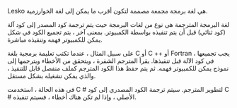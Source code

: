 Lesko هي لغة برمجة مجمعة مصممة لتكون أقرب ما يمكن إلى لغة الخوارزمية.

لغة البرمجة المترجمة هي نوع من لغات البرمجة حيث يتم ترجمة كود المصدر إلى كود آلة (كود ثنائي) قبل أن يتم تنفيذه بواسطة الكمبيوتر. بمعنى آخر ، يتم تجميع الكود في شكل يمكن للكمبيوتر فهمه وتنفيذه مباشرة.

على سبيل المثال ، عندما تكتب تعليمة برمجية بلغة C أو C ++ أو Fortran ، يجب تجميعها في كود الآلة قبل تنفيذها. يقرأ المترجم الشفرة ، ويتحقق من الأخطاء ويترجمها إلى نموذج يمكن للكمبيوتر فهمه. ثم يتم حفظ هذا الكود المترجم كملف منفصل قابل للتنفيذ ، والذي يمكن تشغيله بشكل مستقل.

في هذه الحالة ، استخدمت C # لتطوير المترجم. سيتم ترجمة الكود المصدري إلى كود C # الأصلي ، وإذا لم تكن هناك أخطاء ، فسيتم تنفيذه.
